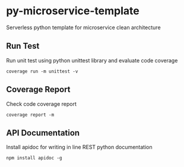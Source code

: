 # py-microservice-template
Serverless python template for microservice clean architecture

## Run Test
Run unit test using python unittest library and evaluate code coverage
```
coverage run -m unittest -v
```

## Coverage Report
Check code coverage report
```
coverage report -m
```

## API Documentation
Install apidoc for writing in line REST python documentation
```
npm install apidoc -g
```




